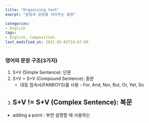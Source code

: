 ```yaml
---
title: "Organizing text"
exerpt: "문장과 문장을 이어주는 표현"

categories:
- English
tags:
- English, Composition
last_modified_at: 2021-05-02T14:47:00
---
```

### 영어의 문장 구조(3가지)
1. S+V (Simple Sentence): 단문
2. S+V = S+V (Compound Sentence): 중문
    - 대등 접속사(FANBOYS)를 사용 - For, And, Nor, But, Or, Yet, So
3. S+V != S+V (Complex Sentence): 복문
    -


- adding a point
: 부연 설명할 때 사용하는
